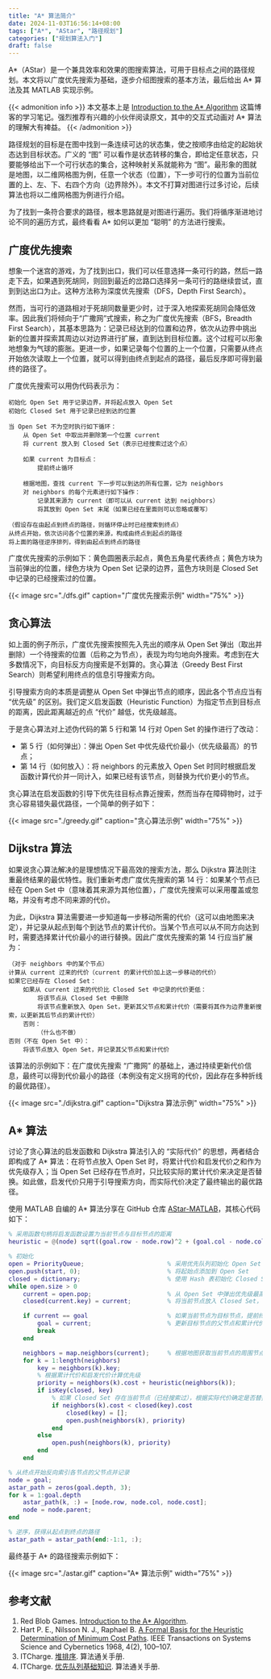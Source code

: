 ```yaml
---
title: "A* 算法简介"
date: 2024-11-03T16:56:14+08:00
tags: ["A*", "AStar", "路径规划"]
categories: ["规划算法入门"]
draft: false
---
```


A*（AStar）是一个兼具效率和效果的图搜索算法，可用于目标点之间的路径规划。本文将以广度优先搜索为基础，逐步介绍图搜索的基本方法，最后给出 A* 算法及其 MATLAB 实现示例。

<!--more-->

{{< admonition info >}}
本文基本上是 [Introduction to the A* Algorithm](https://www.redblobgames.com/pathfinding/a-star/introduction.html) 这篇博客的学习笔记。强烈推荐有兴趣的小伙伴阅读原文，其中的交互式动画对 A* 算法的理解大有裨益。
{{< /admonition >}}


路径规划的目标是在图中找到一条连续可达的状态集，使之按顺序由给定的起始状态达到目标状态。广义的 “图” 可以看作是状态转移的集合，即给定任意状态，只要能够给出下一个可行状态的集合，这种映射关系就能称为 “图”。最形象的图就是地图，以二维网格图为例，任意一个状态（位置），下一步可行的位置为当前位置的上、左、下、右四个方向（边界除外）。本文不打算对图进行过多讨论，后续算法也将以二维网格图为例进行介绍。

为了找到一条符合要求的路径，根本思路就是对图进行遍历。我们将循序渐进地讨论不同的遍历方式，最终看看 A* 如何以更加 “聪明” 的方法进行搜索。

## 广度优先搜索

想象一个迷宫的游戏，为了找到出口，我们可以任意选择一条可行的路，然后一路走下去，如果遇到死胡同，则回到最近的岔路口选择另一条可行的路继续尝试，直到到达出口为止。这种方法称为深度优先搜索（DFS，Depth First Search）。

然而，当可行的道路相对于死胡同数量更少时，过于深入地探索死胡同会降低效率。因此我们将倾向于“广撒网”式搜索，称之为广度优先搜索（BFS，Breadth First Search），其基本思路为：记录已经达到的位置和边界，依次从边界中挑出新的位置并探索其周边以对边界进行扩展，直到达到目标位置。这个过程可以形象地想象为气球的膨胀。更进一步，如果记录每个位置的上一个位置，只需要从终点开始依次读取上一个位置，就可以得到由终点到起点的路径，最后反序即可得到最终的路径了。

广度优先搜索可以用伪代码表示为：

```伪代码
初始化 Open Set 用于记录边界，并将起点放入 Open Set
初始化 Closed Set 用于记录已经到达的位置

当 Open Set 不为空时执行如下循环：
    从 Open Set 中取出并删除第一个位置 current
    将 current 放入到 Closed Set（表示已经搜索过这个点）

    如果 current 为目标点：
        提前终止循环

    根据地图，查找 current 下一步可以到达的所有位置，记为 neighbors
    对 neighbors 的每个元素进行如下操作：
        记录其来源为 current（即可以从 current 达到 neighbors）
        将其放到 Open Set 末尾（如果已经在里面则可以忽略或覆写）

（假设存在由起点到终点的路径，则循环停止时已经搜索到终点）
从终点开始，依次访问各个位置的来源，构成由终点到起点的路径
将上面的路径逆序排列，得到由起点到终点的路径
```

广度优先搜索的示例如下：黄色圆圈表示起点，黄色五角星代表终点；黄色方块为当前弹出的位置，绿色方块为 Open Set 记录的边界，蓝色方块则是 Closed Set 中记录的已经搜索过的位置。

{{< image src="./dfs.gif" caption="广度优先搜索示例" width="75%" >}}

## 贪心算法

如上面的例子所示，广度优先搜索按照先入先出的顺序从 Open Set 弹出（取出并删除）一个待搜索的位置（后称之为节点），表现为均匀地向外搜索。考虑到在大多数情况下，向目标反方向搜索是不划算的。贪心算法（Greedy Best First Search）则希望利用终点的信息引导搜索方向。

引导搜索方向的本质是调整从 Open Set 中弹出节点的顺序，因此各个节点应当有 “优先级” 的区别。我们定义启发函数（Heuristic Function）为指定节点到目标点的距离，因此距离越近的点 “代价” 越低，优先级越高。

于是贪心算法对上述伪代码的第 5 行和第 14 行对 Open Set 的操作进行了改动：

- 第 5 行（如何弹出）：弹出 Open Set 中优先级代价最小（优先级最高）的节点；
- 第 14 行（如何放入）：将 neighbors 的元素放入 Open Set 时同时根据启发函数计算代价并一同计入，如果已经有该节点，则替换为代价更小的节点。

贪心算法在启发函数的引导下优先往目标点靠近搜索，然而当存在障碍物时，过于贪心容易错失最优路径，一个简单的例子如下：

{{< image src="./greedy.gif" caption="贪心算法示例" width="75%" >}}

## Dijkstra 算法

如果说贪心算法解决的是理想情况下最高效的搜索方法，那么 Dijkstra 算法则注重最终结果的最优特性。我们重新考虑广度优先搜索的第 14 行：如果某个节点已经在 Open Set 中（意味着其来源为其他位置），广度优先搜索可以采用覆盖或忽略，并没有考虑不同来源的代价。

为此，Dijkstra 算法需要进一步知道每一步移动所需的代价（这可以由地图来决定），并记录从起点到每个到达节点的累计代价。当某个节点可以从不同方向达到时，需要选择累计代价最小的进行替换。因此广度优先搜索的第 14 行应当扩展为：

```伪代码
（对于 neighbors 中的某个节点）
计算从 current 过来的代价（current 的累计代价加上这一步移动的代价）
如果它已经存在 Closed Set：
    如果从 current 过来的代价比 Closed Set 中记录的代价更低：
        将该节点从 Closed Set 中删除
        将该节点重新放入 Open Set，更新其父节点和累计代价（需要将其作为边界重新搜索，以更新其后节点的累计代价）
    否则：
        （什么也不做）
否则（不在 Open Set 中）：
    将该节点放入 Open Set，并记录其父节点和累计代价
```

该算法的示例如下：在广度优先搜索 “广撒网” 的基础上，通过持续更新代价信息，最终可以得到代价最小的路径（本例没有定义拐弯的代价，因此存在多种折线的最优路径）。

{{< image src="./dijkstra.gif" caption="Dijkstra 算法示例" width="75%" >}}

## A* 算法

讨论了贪心算法的启发函数和 Dijkstra 算法引入的 “实际代价” 的思想，两者结合即构成了 A* 算法：在将节点放入 Open Set 时，将累计代价和启发代价之和作为优先级存入；当 Open Set 已经存在节点时，只比较实际的累计代价来决定是否替换。如此做，启发代价只用于引导搜索方向，而实际代价决定了最终输出的最优路径。

使用 MATLAB 自编的 A* 算法分享在 GitHub 仓库 [AStar-MATLAB](https://github.com/iChunyu/AStar-MATLAB)，其核心代码如下：

```MATLAB
% 采用函数句柄将启发函数设置为当前节点与目标节点的距离
heuristic = @(node) sqrt((goal.row - node.row)^2 + (goal.col - node.col)^2);

% 初始化
open = PriorityQueue;                       % 采用优先队列初始化 Open Set
open.push(start, 0);                        % 将起始点添加到 Open Set
closed = dictionary;                        % 使用 Hash 表初始化 Closed Set
while open.size > 0
    current = open.pop;                     % 从 Open Set 中弹出优先级最高（代价最低）的节点
    closed(current.key) = current;          % 将当前节点放入 Closed Set，表示已经搜索过

    if current == goal                      % 如果当前节点为目标节点，提前终止循环
        goal = current;                     % 更新目标节点的父节点和累计代价信息
        break
    end

    neighbors = map.neighbors(current);     % 根据地图获取当前节点的周围节点（同时计算了累计代价）
    for k = 1:length(neighbors)
        key = neighbors(k).key;
        % 根据累计代价和启发代价计算优先级
        priority = neighbors(k).cost + heuristic(neighbors(k));
        if isKey(closed, key)
            % 如果 Closed Set 存在当前节点（已经搜索过），根据实际代价确定是否替换
            if neighbors(k).cost < closed(key).cost
                closed(key) = [];
                open.push(neighbors(k), priority)
            end
        else
            open.push(neighbors(k), priority)
        end
    end

% 从终点开始反向索引各节点的父节点并记录
node = goal;
astar_path = zeros(goal.depth, 3);
for k = 1:goal.depth
    astar_path(k, :) = [node.row, node.col, node.cost];
    node = node.parent;
end

% 逆序，获得从起点到终点的路径
astar_path = astar_path(end:-1:1, :);
```

最终基于 A* 的路径搜索示例如下：

{{< image src="./astar.gif" caption="A* 算法示例" width="75%" >}}


## 参考文献

1. Red Blob Games. [Introduction to the A* Algorithm](https://www.redblobgames.com/pathfinding/a-star/introduction.html).
2. Hart P. E., Nilsson N. J., Raphael B. [A Formal Basis for the Heuristic Determination of Minimum Cost Paths](https://ieeexplore.ieee.org/abstract/document/4082128). IEEE Transactions on Systems Science and Cybernetics 1968, 4(2), 100–107.
3. ITCharge. [堆排序](https://algo.itcharge.cn/01.Array/02.Array-Sort/07.Array-Heap-Sort/). 算法通关手册.
4. ITCharge. [优先队列基础知识](https://algo.itcharge.cn/04.Queue/02.Priority-Queue/01.Priority-Queue/). 算法通关手册.

